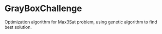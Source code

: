 # GrayBoxChallenge
Optimization algorithm for Max3Sat problem, using genetic algorithm to find best solution. 

